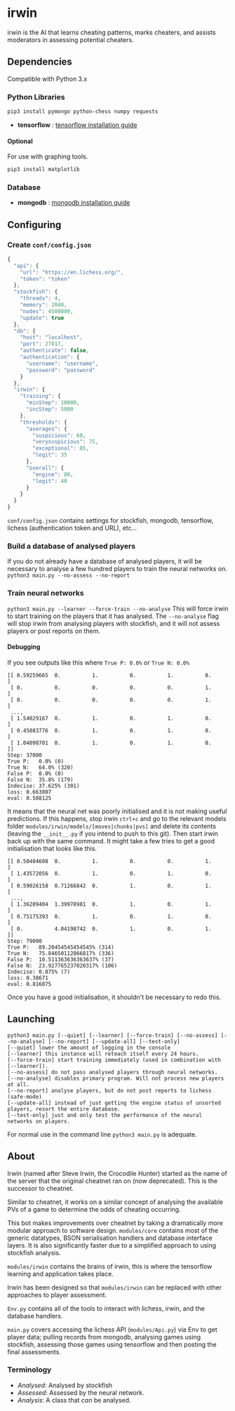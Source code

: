 # irwin
irwin is the AI that learns cheating patterns, marks cheaters, and assists moderators in assessing potential cheaters.

## Dependencies
Compatible with Python 3.x

### Python Libraries
```sh
pip3 install pymongo python-chess numpy requests
```
- **tensorflow** : [tensorflow installation guide](https://www.tensorflow.org/install)

#### Optional
For use with graphing tools.
```sh
pip3 install matplotlib
```

### Database
- **mongodb** : [mongodb installation guide](https://docs.mongodb.com/manual/installation/)

## Configuring
### Create `conf/config.json`
```javascript
{
  "api": {
    "url": "https://en.lichess.org/",
    "token": "token"
  },
  "stockfish": {
    "threads": 4,
    "memory": 2048,
    "nodes": 4500000,
    "update": true
  },
  "db": {
    "host": "localhost",
    "port": 27017,
    "authenticate": false,
    "authentication": {
      "username": "username",
      "password": "password"
    }
  },
  "irwin": {
    "training": {
      "minStep": 10000,
      "incStep": 5000
    },
    "thresholds": {
      "averages": {
        "suspicious": 60,
        "verysuspicious": 75,
        "exceptional": 85,
        "legit": 35
      },
      "overall": {
        "engine": 80,
        "legit": 40
      }
    }
  }
}
```

`conf/config.json` contains settings for stockfish, mongodb, tensorflow, lichess (authentication token and URL), etc...
### Build a database of analysed players
If you do not already have a database of analysed players, it will be necessary to analyse
a few hundred players to train the neural networks on.
`python3 main.py --no-assess --no-report`

### Train neural networks
`python3 main.py --learner --force-train --no-analyse`
This will force irwin to start training on the players that it has analysed. The `--no-analyse` flag will stop
irwin from analysing players with stockfish, and it will not assess players or post reports on them.

#### Debugging
If you see outputs like this where `True P: 0.0%` or `True N: 0.0%`
```
[[ 0.59259665  0.          1.          0.          1.          0.        ]
 [ 0.          0.          0.          0.          0.          1.        ]
 [ 0.          0.          0.          0.          0.          1.        ]
 ..., 
 [ 1.54029167  0.          1.          0.          1.          0.        ]
 [ 0.45083776  0.          1.          0.          1.          0.        ]
 [ 1.04098701  0.          1.          0.          1.          0.        ]]
Step: 37000
True P:   0.0% (0)
True N:   64.0% (320)
False P:  0.0% (0)
False N:  35.8% (179)
Indecise: 37.625% (301)
loss: 0.663807
eval: 0.588125
```
It means that the neural net was poorly initialised and it is not making useful predictions.
If this happens, stop irwin `ctrl+c` and go to the relevant models folder
`modules/irwin/models/[moves|chunks|pvs]` and delete its contents (leaving the `__init__.py`
if you intend to push to this git). Then start irwin back up with the same command.
It might take a few tries to get a good initialisation that looks like this.

```
[[ 0.50404608  0.          1.          0.          0.          1.        ]
 [ 1.43572056  0.          1.          0.          1.          0.        ]
 [ 0.59026158  0.71266842  0.          1.          0.          1.        ]
 ..., 
 [ 1.36209404  1.39978981  0.          1.          0.          1.        ]
 [ 0.75175393  0.          1.          0.          1.          0.        ]
 [ 0.          4.04198742  0.          1.          0.          1.        ]]
Step: 79000
True P:   89.20454545454545% (314)
True N:   75.84650112866817% (336)
False P:  10.511363636363637% (37)
False N:  23.927765237020317% (106)
Indecise: 0.875% (7)
loss: 0.38671
eval: 0.816875
```

Once you have a good initialisation, it shouldn't be necessary to redo this.

## Launching
```
python3 main.py [--quiet] [--learner] [--force-train] [--no-assess] [--no-analyse] [--no-report] [--update-all] [--test-only]
[--quiet] lower the amount of logging in the console
[--learner] this instance will reteach itself every 24 hours.
[--force-train] start training immediately (used in combination with [--learner]).
[--no-assess] do not pass analysed players through neural networks.
[--no-analyse] disables primary program. Will not process new players at all.
[--no-report] analyse players, but do not post reports to lichess (safe-mode)
[--update-all] instead of just getting the engine status of unsorted players, resort the entire database.
[--test-only] just and only test the performance of the neural networks on players.
```

For normal use in the command line `python3 main.py` is adequate.

## About
Irwin (named after Steve Irwin, the Crocodile Hunter) started as the name of the server that the original
cheatnet ran on (now deprecated). This is the successor to cheatnet.

Similar to cheatnet, it works on a similar concept of analysing the available PVs of a game to determine
the odds of cheating occurring.

This bot makes improvements over cheatnet by taking a dramatically more modular approach to software design.
`modules/core` contains most of the generic datatypes, BSON serialisation handlers and database interface
layers. It is also significantly faster due to a simplified approach to using stockfish analysis.

`modules/irwin` contains the brains of irwin, this is where the tensorflow learning and application takes place.

Irwin has been designed so that `modules/irwin` can be replaced with other approaches to player assessment.

`Env.py` contains all of the tools to interact with lichess, irwin, and the database handlers.

`main.py` covers accessing the lichess API (`modules/Api.py`) via Env to get player data; pulling records from mongodb,
analysing games using stockfish, assessing those games using tensorflow and then posting the final assessments.

### Terminology
- _Analysed_: Analysed by stockfish
- _Assessed_: Assessed by the neural network.
- _Analysis_: A class that _can_ be analysed.
